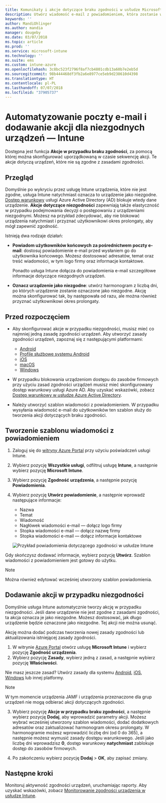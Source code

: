 ```yaml
---
title: Komunikaty i akcje dotyczące braku zgodności w usłudze Microsoft Intune — Azure | Microsoft Docs
description: Utwórz wiadomość e-mail z powiadomieniem, która zostanie wysłana do niezgodnych urządzeń. Dodaj akcje do wykonania po oznaczeniu urządzenia jako niezgodne, takie jak dodanie okresu prolongaty na zapewnienie zgodności lub utworzenie harmonogram w celu zablokowania dostępu, dopóki urządzenie nie będzie zgodne. Zrób to za pomocą usługi Microsoft Intune na platformie Azure.
keywords: ''
author: MandiOhlinger
ms.author: mandia
manager: dougeby
ms.date: 03/07/2018
ms.topic: article
ms.prod: ''
ms.service: microsoft-intune
ms.technology: ''
ms.suite: ems
ms.custom: intune-azure
ms.openlocfilehash: 3c8bc523f2796f8af7cb4801cdb13a60b7e2eb5d
ms.sourcegitcommit: 98b444468df3fb2a6e8977ce5eb9d238610d4398
ms.translationtype: HT
ms.contentlocale: pl-PL
ms.lasthandoff: 07/07/2018
ms.locfileid: "37905737"
---
```

# <a name="automate-email-and-add-actions-for-noncompliant-devices---intune"></a>Automatyzowanie poczty e-mail i dodawanie akcji dla niezgodnych urządzeń — Intune

Dostępna jest funkcja **Akcje w przypadku braku zgodności**, za pomocą której można skonfigurować uporządkowaną w czasie sekwencję akcji. Te akcje dotyczą urządzeń, które nie są zgodne z zasadami zgodności. 

## <a name="overview"></a>Przegląd
Domyślnie po wykryciu przez usługę Intune urządzenia, które nie jest zgodne, usługa Intune natychmiast oznacza to urządzenie jako niezgodne. [Dostęp warunkowy](https://docs.microsoft.com/azure/active-directory/active-directory-conditional-access-azure-portal) usługi Azure Active Directory (AD) blokuje wtedy dane urządzenie. **Akcje dotyczące niezgodności** zapewniają także elastyczność w przypadku podejmowania decyzji o postępowaniu z urządzeniami niezgodnymi. Możesz na przykład zdecydować, aby nie blokować urządzenia natychmiast i przyznać użytkownikowi okres prolongaty, aby mógł zapewnić zgodność.

Istnieją dwa rodzaje działań:

- **Powiadom użytkowników końcowych za pośrednictwem poczty e-mail**: dostosuj powiadomienie e-mail przed wysłaniem go do użytkownika końcowego. Możesz dostosować adresatów, temat oraz treść wiadomości, w tym logo firmy oraz informacje kontaktowe.

    Ponadto usługa Intune dołącza do powiadomienia e-mail szczegółowe informacje dotyczące niezgodnych urządzeń.

- **Oznacz urządzenie jako niezgodne**: utwórz harmonogram z liczbą dni, po których urządzenie zostanie oznaczone jako niezgodne. Akcję można skonfigurować tak, by następowała od razu, ale można również przyznać użytkownikowi okres prolongaty.

## <a name="before-you-begin"></a>Przed rozpoczęciem

- Aby skonfigurować akcje w przypadku niezgodności, musisz mieć co najmniej jedną zasadę zgodności urządzeń. Aby utworzyć zasady zgodności urządzeń, zapoznaj się z następującymi platformami:

  - [Android](compliance-policy-create-android.md)
  - [Profile służbowe systemu Android](compliance-policy-create-android-for-work.md)
  - [iOS](compliance-policy-create-ios.md)
  - [macOS](compliance-policy-create-mac-os.md)
  - [Windows](compliance-policy-create-windows.md)

- W przypadku blokowania urządzeniom dostępu do zasobów firmowych przy użyciu zasad zgodności urządzeń musisz mieć skonfigurowany dostęp warunkowy usługi Azure AD. Aby uzyskać wskazówki, zobacz [Dostęp warunkowy w usłudze Azure Active Directory](https://docs.microsoft.com/azure/active-directory/active-directory-conditional-access-azure-portal).

- Należy utworzyć szablon wiadomości z powiadomieniem. W przypadku wysyłania wiadomość e-mail do użytkowników ten szablon służy do tworzenia akcji dotyczących braku zgodności.

## <a name="create-a-notification-message-template"></a>Tworzenie szablonu wiadomości z powiadomieniem

1. Zaloguj się do [witryny Azure Portal](https://portal.azure.com) przy użyciu poświadczeń usługi Intune. 
2. Wybierz pozycję **Wszystkie usługi**, odfiltruj usługę **Intune**, a następnie wybierz pozycję **Microsoft Intune**.
3. Wybierz pozycję **Zgodność urządzenia**, a następnie pozycję **Powiadomienia**. 
4. Wybierz pozycję **Utwórz powiadomienie**, a następnie wprowadź następujące informacje:

   - Nazwa
   - Temat
   - Wiadomość
   - Nagłówek wiadomości e-mail — dołącz logo firmy
   - Stopka wiadomości e-mail — dołącz nazwę firmy
   - Stopka wiadomości e-mail — dołącz informacje kontaktowe

   ![Przykład powiadomienia dotyczącego zgodności w usłudze Intune](./media/actionsfornoncompliance-1.PNG)

Gdy skończysz dodawać informacje, wybierz pozycję **Utwórz**. Szablon wiadomości z powiadomieniem jest gotowy do użytku.

> [!NOTE]
> Można również edytować wcześniej utworzony szablon powiadomienia.

## <a name="add-actions-for-noncompliance"></a>Dodawanie akcji w przypadku niezgodności

Domyślnie usługa Intune automatycznie tworzy akcję w przypadku niezgodności. Jeśli dane urządzenie nie jest zgodne z zasadami zgodności, ta akcja oznacza je jako niezgodne. Możesz dostosować, jak długo urządzenie będzie oznaczone jako niezgodne. Tej akcji nie można usunąć.

Akcję można dodać podczas tworzenia nowej zasady zgodności lub aktualizowania istniejącej zasady zgodności. 

1. W witrynie [Azure Portal](https://portal.azure.com) otwórz usługę **Microsoft Intune** i wybierz pozycję **Zgodność urządzenia**.
2. Wybierz pozycję **Zasady**, wybierz jedną z zasad, a następnie wybierz pozycję **Właściwości**. 

  Nie masz jeszcze zasad? Utwórz zasady dla systemu [Android](compliance-policy-create-android.md), [iOS](compliance-policy-create-ios.md), [Windows](compliance-policy-create-windows.md) lub innej platformy.
  
  > [!NOTE]
  > W tym momencie urządzenia JAMF i urządzenia przeznaczone dla grup urządzeń nie mogą odbierać akcji dotyczących zgodności.

3. Wybierz pozycję **Akcje w przypadku braku zgodności**, a następnie wybierz pozycję **Dodaj**, aby wprowadzić parametry akcji. Możesz wybrać wcześniej utworzony szablon wiadomości, dodać dodatkowych adresatów oraz zaktualizować harmonogram okresu prolongaty. W harmonogramie możesz wprowadzić liczbę dni (od 0 do 365), a następnie możesz wymusić zasady dostępu warunkowego. Jeśli jako liczbę dni wprowadzisz **0**, dostęp warunkowy **natychmiast** zablokuje dostęp do zasobów firmowych.

4. Po zakończeniu wybierz pozycję **Dodaj** > **OK**, aby zapisać zmiany.

## <a name="next-steps"></a>Następne kroki
Monitoruj aktywność zgodności urządzeń, uruchamiając raporty. Aby uzyskać wskazówki, zobacz [Monitorowanie zgodności urządzenia w usłudze Intune](device-compliance-monitor.md).
